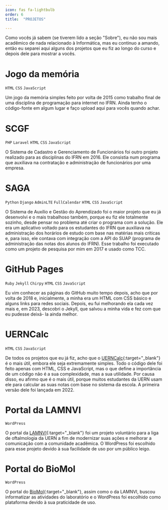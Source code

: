 ```yaml
---
icon: fas fa-lightbulb
order: 6
title:  "PROJETOS"

---
```


Como vocês já sabem (se tiverem lido a seção "Sobre"), eu não sou mais acadêmico de nada relacionado à Informática, mas eu continuo a amando, então eu separei aqui alguns dos projetos que eu fiz ao longo do curso e depois dele para mostrar a vocês.

# Jogo da memória
`HTML` `CSS` `JavaScript`

Um jogo da memória simples feito por volta de 2015 como trabalho final de uma disciplina de programação para internet no IFRN. Ainda tenho o código-fonte em algum lugar e faço upload aqui para vocês quando achar.

# SCGF
`PHP` `Laravel` `HTML` `CSS` `JavaScript`

O Sistema de Cadastro e Gerenciamento de Funcionários foi outro projeto realizado para as disciplinas do IFRN em 2016. Ele consistia num programa que auxiliava na contratação e administração de funcionários por uma empresa.

# SAGA
`Python` `Django` `AdminLTE` `FullCalendar` `HTML` `CSS` `JavaScript`

O Sistema de Auxílio e Gestão do Aprendizado foi o maior projeto que eu já desenvolvi e o mais trabalhoso também, porque eu fiz ele totalmente sozinho, desde pensar no problema até criar o programa com a solução. Ele era um aplicativo voltado para os estudantes do IFRN que auxiliava na administração dos horários de estudo com base nas matérias mais críticas e, para isso, ele contava com integração com a API do SUAP (programa de administração das notas dos alunos do IFRN). Esse trabalho foi executado como um projeto de pesquisa por mim em 2017 e usado como TCC.


# GitHub Pages
`Ruby` `Jekyll` `Chirpy` `HTML` `CSS` `JavaScript`

Eu vim conhecer as páginas do GitHub muito tempo depois, acho que por volta de 2018 e, inicialmente, a minha era um HTML com CSS básico e alguns links para redes sociais. Depois, eu fui melhorando ela cada vez mais e, em 2023, descobri o Jekyll, que salvou a minha vida e fez com que eu pudesse deixá- la ainda melhor.


# UERNCalc
`HTML` `CSS` `JavaScript`

De todos os projetos que eu já fiz, acho que o [UERNCalc](https://joalllucas.github.io/uerncalc){:target="_blank"} é o mais útil, embora ele seja extremamente simples. Todo o código dele foi feito apenas com HTML, CSS e JavaScript, mas o que define a importância de um código não é a sua complexidade, mas a sua utilidade. Por causa disso, eu afirmo que é o mais útil, porque muitos estudantes da UERN usam ele para calcular as suas notas com base no sistema da escola. A primeira versão dele foi lançada em 2022.

# Portal da LAMNVI
`WordPress`

O portal da [LAMNVI](https://lamnviuern.wordpress.com/){:target="_blank"} foi um projeto voluntário para a liga de oftalmologia da UERN a fim de modernizar suas ações e melhorar a comunicação com a comunidade acadêmica. O WordPress foi escolhido para esse projeto devido à sua facilidade de uso por um público leigo.

# Portal do BioMol
`WordPress`

O portal do [BioMol](https://biomoluern.com.br/){:target="_blank"}, assim como o da LAMNVI, buscou informatizar as atividades do laboratório e o WordPress foi escolhido como plataforma devido à sua praticidade de uso.
